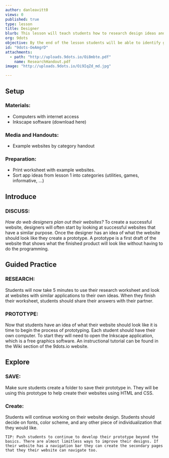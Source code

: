```yaml
---
author: danleavitt0
views: 0
published: true
type: lesson
title: Designer
blurb: This lesson will teach students how to research design ideas and prototype their website using Inkscape.
org: 9dots
objective: By the end of the lesson students will be able to identify good elements of website design and use Inkscape to create a website prototype
id: "9dots-OeAmgrD"
attachments: 
  - path: "http://uploads.9dots.io/Oi8mbte.pdf"
    name: ResearchHandout.pdf
image: "http://uploads.9dots.io/Oi9IqZd_md.jpg"

---
```


## Setup

### Materials:
- Computers with internet access
- Inkscape software (download here)

### Media and Handouts:
- Example websites by category handout

### Preparation:
- Print worksheet with example websites.
- Sort app ideas from lesson 1 into categories (utilities, games, informative, ...)

## Introduce

### DISCUSS:
_How do web designers plan out their websites?_
To create a successful website, designers will often start by looking at successful websites that have a similar purpose. Once the designer has an idea of what the website should look like they create a prototype.  A prototype is a first draft of the website that shows what the finished product will look like without having to do the programming.

## Guided Practice

### RESEARCH: 
Students will now take 5 minutes to use their research worksheet and look at websites with similar applications to their own ideas. When they finish their worksheet, students should share their answers with their partner.

### PROTOTYPE:
Now that students have an idea of what their website should look like it is time to begin the process of prototyping. Each student should have their own computer. To start they will need to open the Inkscape application, which is a free graphics software.  An instructional tutorial can be found in the Wiki section of the 9dots.io website. 

## Explore

### SAVE:
Make sure students create a folder to save their prototype in. They will be using this prototype to help create their websites using HTML and CSS.

### Create:
Students will continue working on their website design. Students should decide on fonts, color scheme, and any other piece of individualization that they would like. 

```
TIP: Push students to continue to develop their prototype beyond the basics. There are almost limitless ways to improve their designs. If their website has a navigation bar they can create the secondary pages that they their website can navigate too.
```

